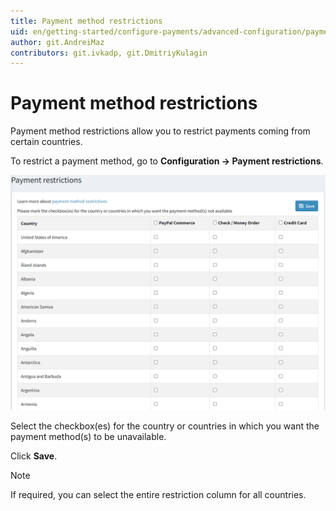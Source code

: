 ```yaml
---
title: Payment method restrictions
uid: en/getting-started/configure-payments/advanced-configuration/payment-method-restrictions
author: git.AndreiMaz
contributors: git.ivkadp, git.DmitriyKulagin
---
```


# Payment method restrictions

Payment method restrictions allow you to restrict payments coming from certain countries.

To restrict a payment method, go to **Configuration → Payment restrictions**.

![paymentmethodrestrictions](_static/payment-method-restrictions/payment_method_restrictions.png)

Select the checkbox(es) for the country or countries in which you want the payment method(s) to be unavailable.

Click **Save**.

> [!NOTE]
>
> If required, you can select the entire restriction column for all countries.
